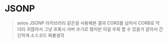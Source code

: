 # JSONP
> axios JSONP 라이브러리 같은걸 사용해본 결과 CORS를 넘어서 CORB로 막더라 귀찮아서 그냥 프록시 서버 쓰기로  했지만 이걸 우회 할 수 있을거 같아서 간단하게 소스코드 짜볼생각

